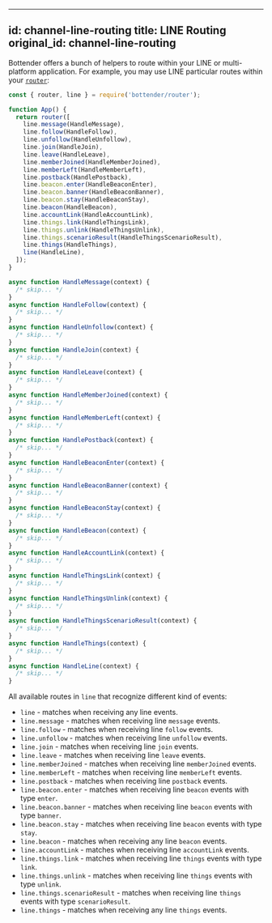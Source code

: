 
---
id: channel-line-routing
title: LINE Routing
original_id: channel-line-routing
---

Bottender offers a bunch of helpers to route within your LINE or multi-platform application. For example, you may use LINE particular routes within your [`router`](the-basics-routing.md):

```js
const { router, line } = require('bottender/router');

function App() {
  return router([
    line.message(HandleMessage),
    line.follow(HandleFollow),
    line.unfollow(HandleUnfollow),
    line.join(HandleJoin),
    line.leave(HandleLeave),
    line.memberJoined(HandleMemberJoined),
    line.memberLeft(HandleMemberLeft),
    line.postback(HandlePostback),
    line.beacon.enter(HandleBeaconEnter),
    line.beacon.banner(HandleBeaconBanner),
    line.beacon.stay(HandleBeaconStay),
    line.beacon(HandleBeacon),
    line.accountLink(HandleAccountLink),
    line.things.link(HandleThingsLink),
    line.things.unlink(HandleThingsUnlink),
    line.things.scenarioResult(HandleThingsScenarioResult),
    line.things(HandleThings),
    line(HandleLine),
  ]);
}

async function HandleMessage(context) {
  /* skip... */
}
async function HandleFollow(context) {
  /* skip... */
}
async function HandleUnfollow(context) {
  /* skip... */
}
async function HandleJoin(context) {
  /* skip... */
}
async function HandleLeave(context) {
  /* skip... */
}
async function HandleMemberJoined(context) {
  /* skip... */
}
async function HandleMemberLeft(context) {
  /* skip... */
}
async function HandlePostback(context) {
  /* skip... */
}
async function HandleBeaconEnter(context) {
  /* skip... */
}
async function HandleBeaconBanner(context) {
  /* skip... */
}
async function HandleBeaconStay(context) {
  /* skip... */
}
async function HandleBeacon(context) {
  /* skip... */
}
async function HandleAccountLink(context) {
  /* skip... */
}
async function HandleThingsLink(context) {
  /* skip... */
}
async function HandleThingsUnlink(context) {
  /* skip... */
}
async function HandleThingsScenarioResult(context) {
  /* skip... */
}
async function HandleThings(context) {
  /* skip... */
}
async function HandleLine(context) {
  /* skip... */
}
```

All available routes in `line` that recognize different kind of events:

- `line` - matches when receiving any line events.
- `line.message` - matches when receiving line `message` events.
- `line.follow` - matches when receiving line `follow` events.
- `line.unfollow` - matches when receiving line `unfollow` events.
- `line.join` - matches when receiving line `join` events.
- `line.leave` - matches when receiving line `leave` events.
- `line.memberJoined` - matches when receiving line `memberJoined` events.
- `line.memberLeft` - matches when receiving line `memberLeft` events.
- `line.postback` - matches when receiving line `postback` events.
- `line.beacon.enter` - matches when receiving line `beacon` events with type `enter`.
- `line.beacon.banner` - matches when receiving line `beacon` events with type `banner`.
- `line.beacon.stay` - matches when receiving line `beacon` events with type `stay`.
- `line.beacon` - matches when receiving any line `beacon` events.
- `line.accountLink` - matches when receiving line `accountLink` events.
- `line.things.link` - matches when receiving line `things` events with type `link`.
- `line.things.unlink` - matches when receiving line `things` events with type `unlink`.
- `line.things.scenarioResult` - matches when receiving line `things` events with type `scenarioResult`.
- `line.things` - matches when receiving any line `things` events.